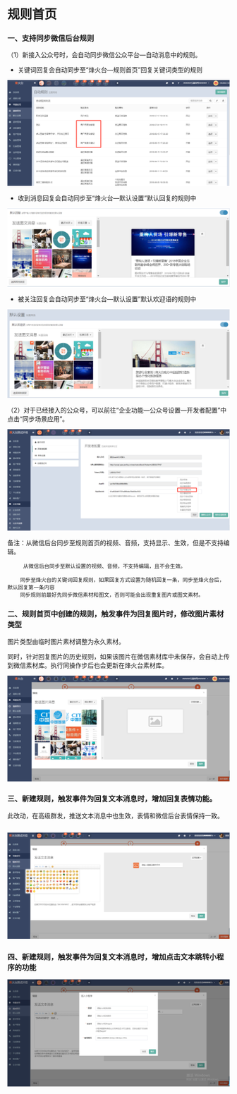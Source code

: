 # 规则首页

### 一、支持同步微信后台规则

（1）新接入公众号时，会自动同步微信公众平台—自动消息中的规则。

* 关键词回复会自动同步至“烽火台—规则首页”回复关键词类型的规则

![](/assets/1532332805.jpg)

* 收到消息回复会自动同步至“烽火台—默认设置”默认回复的规则中

![](/assets/1532332690%281%29.jpg)

* 被关注回复会自动同步至“烽火台—默认设置”默认欢迎语的规则中

![](/assets/1532332641%281%29.jpg)

（2）对于已经接入的公众号，可以前往“企业功能—公众号设置—开发者配置”中点击“同步场景应用”。

![](/assets/1532333199.jpg)

备注：从微信后台同步至规则首页的视频、音频，支持显示、生效，但是不支持编辑。

```
     从微信后台同步至默认设置的视频、音频，不支持编辑，且不会生效。
```

```
    同步至烽火台的关键词回复规则，如果回复方式设置为随机回复一条，同步至烽火台后，默认回复第一条内容
    同步规则前最好先同步微信素材和图文，否则可能会出现重复图片或图文素材。
```

### 二、规则首页中创建的规则，触发事件为回复图片时，修改图片素材类型

图片类型由临时图片素材调整为永久素材。

同时，针对回复图片的历史规则，如果该图片在微信素材库中未保存，会自动上传到微信素材库。执行同操作步后也会更新在烽火台素材库。

![](/assets/1532332274%281%29.jpg)

### 三、新建规则，触发事件为回复文本消息时，增加回复表情功能。

此改动，在高级群发，推送文本消息中也生效，表情和微信后台表情保持一致。

## ![](/assets/1532333944%281%29.jpg)

### 四、新建规则，触发事件为回复文本消息时，增加点击文本跳转小程序的功能

![](/assets/1533112593%281%29.jpg)



